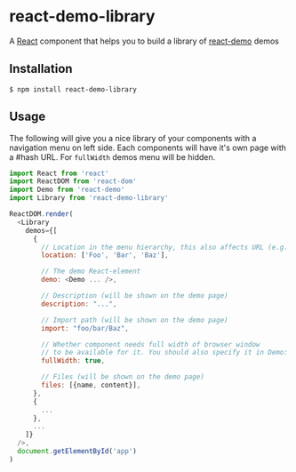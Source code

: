 # react-demo-library

A [React](https://facebook.github.io/react/) component that helps you to build
a library of [react-demo](https://github.com/rpominov/react-demo) demos


## Installation

```
$ npm install react-demo-library
```


## Usage

The following will give you a nice library of your components with a navigation menu on left side.
Each components will have it's own page with a #hash URL.
For `fullWidth` demos menu will be hidden.

```js
import React from 'react'
import ReactDOM from 'react-dom'
import Demo from 'react-demo'
import Library from 'react-demo-library'

ReactDOM.render(
  <Library
    demos={[
      {
        // Location in the menu hierarchy, this also affects URL (e.g. #!Foo/Bar/Baz/)
        location: ['Foo', 'Bar', 'Baz'],

        // The demo React-element
        demo: <Demo ... />,

        // Description (will be shown on the demo page)
        description: "...",

        // Import path (will be shown on the demo page)
        import: "foo/bar/Baz",

        // Whether component needs full width of browser window
        // to be available for it. You should also specify it in Demo: <Demo fullWidth ... />
        fullWidth: true,

        // Files (will be shown on the demo page)
        files: [{name, content}],
      },
      {
        ...
      },
      ...
    ]}
  />,
  document.getElementById('app')
)
```
